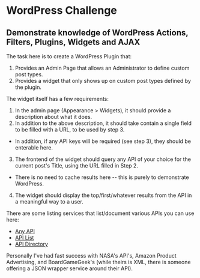 # WordPress Challenge

## Demonstrate knowledge of WordPress Actions, Filters, Plugins, Widgets and AJAX

The task here is to create a WordPress Plugin that:

1. Provides an Admin Page that allows an Administrator to define custom post types.
2. Provides a widget that only shows up on custom post types defined by the plugin.

The widget itself has a few requirements:

1. In the admin page (Appearance > Widgets), it should provide a description about what it does.
2. In addition to the above description, it should take contain a single field to be filled with a URL, to be used by step 3.
  * In addition, if any API keys will be required (see step 3), they should be enterable here.
3. The frontend of the widget should query any API of your choice for the current post's Title, using the URL filled in Step 2.
  * There is no need to cache results here -- this is purely to demonstrate WordPress.
4. The widget should display the top/first/whatever results from the API in a meaningful way to a user.

There are some listing services that list/document various APIs you can use here:

* [Any API](https://any-api.com)
* [API List](https://apilist.fun)
* [API Directory](https://www.programmableweb.com/apis/directory)

Personally I've had fast success with NASA's API's, Amazon Product Advertising, and BoardGameGeek's (while theirs is XML, there is someone offering a JSON wrapper service around their API).
